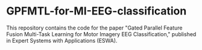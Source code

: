 # GPFMTL-for-MI-EEG-classification


This repository contains the code for the paper "Gated Parallel Feature Fusion Multi-Task Learning for Motor Imagery EEG Classification," published in Expert Systems with Applications (ESWA).
